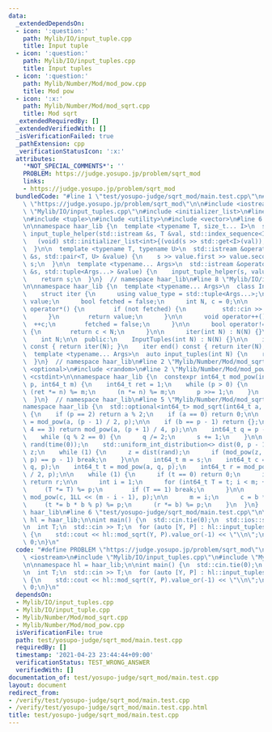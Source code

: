 ```yaml
---
data:
  _extendedDependsOn:
  - icon: ':question:'
    path: Mylib/IO/input_tuple.cpp
    title: Input tuple
  - icon: ':question:'
    path: Mylib/IO/input_tuples.cpp
    title: Input tuples
  - icon: ':question:'
    path: Mylib/Number/Mod/mod_pow.cpp
    title: Mod pow
  - icon: ':x:'
    path: Mylib/Number/Mod/mod_sqrt.cpp
    title: Mod sqrt
  _extendedRequiredBy: []
  _extendedVerifiedWith: []
  _isVerificationFailed: true
  _pathExtension: cpp
  _verificationStatusIcon: ':x:'
  attributes:
    '*NOT_SPECIAL_COMMENTS*': ''
    PROBLEM: https://judge.yosupo.jp/problem/sqrt_mod
    links:
    - https://judge.yosupo.jp/problem/sqrt_mod
  bundledCode: "#line 1 \"test/yosupo-judge/sqrt_mod/main.test.cpp\"\n#define PROBLEM\
    \ \"https://judge.yosupo.jp/problem/sqrt_mod\"\n\n#include <iostream>\n#line 2\
    \ \"Mylib/IO/input_tuples.cpp\"\n#include <initializer_list>\n#line 4 \"Mylib/IO/input_tuples.cpp\"\
    \n#include <tuple>\n#include <utility>\n#include <vector>\n#line 6 \"Mylib/IO/input_tuple.cpp\"\
    \n\nnamespace haar_lib {\n  template <typename T, size_t... I>\n  static void\
    \ input_tuple_helper(std::istream &s, T &val, std::index_sequence<I...>) {\n \
    \   (void) std::initializer_list<int>{(void(s >> std::get<I>(val)), 0)...};\n\
    \  }\n\n  template <typename T, typename U>\n  std::istream &operator>>(std::istream\
    \ &s, std::pair<T, U> &value) {\n    s >> value.first >> value.second;\n    return\
    \ s;\n  }\n\n  template <typename... Args>\n  std::istream &operator>>(std::istream\
    \ &s, std::tuple<Args...> &value) {\n    input_tuple_helper(s, value, std::make_index_sequence<sizeof...(Args)>());\n\
    \    return s;\n  }\n}  // namespace haar_lib\n#line 8 \"Mylib/IO/input_tuples.cpp\"\
    \n\nnamespace haar_lib {\n  template <typename... Args>\n  class InputTuples {\n\
    \    struct iter {\n      using value_type = std::tuple<Args...>;\n      value_type\
    \ value;\n      bool fetched = false;\n      int N, c = 0;\n\n      value_type\
    \ operator*() {\n        if (not fetched) {\n          std::cin >> value;\n  \
    \      }\n        return value;\n      }\n\n      void operator++() {\n      \
    \  ++c;\n        fetched = false;\n      }\n\n      bool operator!=(iter &) const\
    \ {\n        return c < N;\n      }\n\n      iter(int N) : N(N) {}\n    };\n\n\
    \    int N;\n\n  public:\n    InputTuples(int N) : N(N) {}\n\n    iter begin()\
    \ const { return iter(N); }\n    iter end() const { return iter(N); }\n  };\n\n\
    \  template <typename... Args>\n  auto input_tuples(int N) {\n    return InputTuples<Args...>(N);\n\
    \  }\n}  // namespace haar_lib\n#line 2 \"Mylib/Number/Mod/mod_sqrt.cpp\"\n#include\
    \ <optional>\n#include <random>\n#line 2 \"Mylib/Number/Mod/mod_pow.cpp\"\n#include\
    \ <cstdint>\n\nnamespace haar_lib {\n  constexpr int64_t mod_pow(int64_t n, int64_t\
    \ p, int64_t m) {\n    int64_t ret = 1;\n    while (p > 0) {\n      if (p & 1)\
    \ (ret *= n) %= m;\n      (n *= n) %= m;\n      p >>= 1;\n    }\n    return ret;\n\
    \  }\n}  // namespace haar_lib\n#line 5 \"Mylib/Number/Mod/mod_sqrt.cpp\"\n\n\
    namespace haar_lib {\n  std::optional<int64_t> mod_sqrt(int64_t a, int64_t p)\
    \ {\n    if (p == 2) return a % 2;\n    if (a == 0) return 0;\n\n    int64_t b\
    \ = mod_pow(a, (p - 1) / 2, p);\n\n    if (b == p - 1) return {};\n    if (p %\
    \ 4 == 3) return mod_pow(a, (p + 1) / 4, p);\n\n    int64_t q = p - 1, s = 0;\n\
    \    while (q % 2 == 0) {\n      q /= 2;\n      s += 1;\n    }\n\n    static std::mt19937_64\
    \ rand(time(0));\n    std::uniform_int_distribution<> dist(0, p - 1);\n\n    int64_t\
    \ z;\n    while (1) {\n      z = dist(rand);\n      if (mod_pow(z, (p - 1) / 2,\
    \ p) == p - 1) break;\n    }\n\n    int64_t m = s;\n    int64_t c = mod_pow(z,\
    \ q, p);\n    int64_t t = mod_pow(a, q, p);\n    int64_t r = mod_pow(a, (q + 1)\
    \ / 2, p);\n\n    while (1) {\n      if (t == 0) return 0;\n      if (t == 1)\
    \ return r;\n\n      int i = 1;\n      for (int64_t T = t; i < m; ++i) {\n   \
    \     (T *= T) %= p;\n        if (T == 1) break;\n      }\n\n      int64_t b =\
    \ mod_pow(c, 1LL << (m - i - 1), p);\n\n      m = i;\n      c = b * b % p;\n \
    \     (t *= b * b % p) %= p;\n      (r *= b) %= p;\n    }\n  }\n}  // namespace\
    \ haar_lib\n#line 6 \"test/yosupo-judge/sqrt_mod/main.test.cpp\"\n\nnamespace\
    \ hl = haar_lib;\n\nint main() {\n  std::cin.tie(0);\n  std::ios::sync_with_stdio(false);\n\
    \n  int T;\n  std::cin >> T;\n  for (auto [Y, P] : hl::input_tuples<int64_t, int64_t>(T))\
    \ {\n    std::cout << hl::mod_sqrt(Y, P).value_or(-1) << \"\\n\";\n  }\n  return\
    \ 0;\n}\n"
  code: "#define PROBLEM \"https://judge.yosupo.jp/problem/sqrt_mod\"\n\n#include\
    \ <iostream>\n#include \"Mylib/IO/input_tuples.cpp\"\n#include \"Mylib/Number/Mod/mod_sqrt.cpp\"\
    \n\nnamespace hl = haar_lib;\n\nint main() {\n  std::cin.tie(0);\n  std::ios::sync_with_stdio(false);\n\
    \n  int T;\n  std::cin >> T;\n  for (auto [Y, P] : hl::input_tuples<int64_t, int64_t>(T))\
    \ {\n    std::cout << hl::mod_sqrt(Y, P).value_or(-1) << \"\\n\";\n  }\n  return\
    \ 0;\n}\n"
  dependsOn:
  - Mylib/IO/input_tuples.cpp
  - Mylib/IO/input_tuple.cpp
  - Mylib/Number/Mod/mod_sqrt.cpp
  - Mylib/Number/Mod/mod_pow.cpp
  isVerificationFile: true
  path: test/yosupo-judge/sqrt_mod/main.test.cpp
  requiredBy: []
  timestamp: '2021-04-23 23:44:44+09:00'
  verificationStatus: TEST_WRONG_ANSWER
  verifiedWith: []
documentation_of: test/yosupo-judge/sqrt_mod/main.test.cpp
layout: document
redirect_from:
- /verify/test/yosupo-judge/sqrt_mod/main.test.cpp
- /verify/test/yosupo-judge/sqrt_mod/main.test.cpp.html
title: test/yosupo-judge/sqrt_mod/main.test.cpp
---
```

